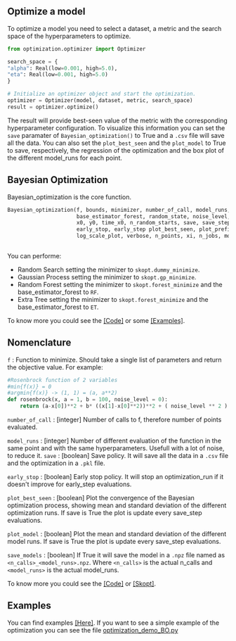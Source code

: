 Optimize a model
----------------

To optimize a model you need to select a dataset, a metric and the search space of the hyperparameters to optimize.

```python
from optimization.optimizer import Optimizer

search_space = {
"alpha": Real(low=0.001, high=5.0),
"eta": Real(low=0.001, high=5.0)
}

# Initialize an optimizer object and start the optimization.
optimizer = Optimizer(model, dataset, metric, search_space)
result = optimizer.optimize()
```

 
The result will provide best-seen value of the metric with the corresponding hyperparameter configuration. To visualize this information you can set the `save` paramater of `Bayesian_optimization()` to True and a `.csv` file will save all the data. You can also set the `plot_best_seen` and the `plot_model` to True to save, respectively, the regression of the optimization and the box plot of the different model_runs for each point. 

Bayesian Optimization
---------------------
Bayesian_optimization is the core function.

```python
Bayesian_optimization(f, bounds, minimizer, number_of_call, model_runs, kernel, acq_func,
                      base_estimator_forest, random_state, noise_level, alpha, kappa,
                      x0, y0, time_x0, n_random_starts, save, save_step, save_name,save_path, 
                      early_stop, early_step plot_best_seen, plot_prefix_name, 
                      log_scale_plot, verbose, n_points, xi, n_jobs, model_queue_size)
                     
```
You can performe:
- Random Search setting the minimizer to `skopt.dummy_minimize`.
- Gaussian Process setting the minimizer to `skopt.gp_minimize`.
- Random Forest setting the minimizer to `skopt.forest_minimize` and the base_estimator_forest to `RF`.
- Extra Tree setting the minimizer to `skopt.forest_minimize` and the base_estimator_forest to `ET`.

To know more you could see the [[Code]](https://github.com/MIND-Lab/topic-modeling-evaluation-framework/blob/29f2ce28f7b03fa65f12933680eed61d2d6ee09b/optimization/optimizer.py#L231-L386) or some [[Examples]](https://github.com/MIND-Lab/topic-modeling-evaluation-framework/tree/master/examples). 

Nomenclature
------------
`f` : Function to minimize. Should take a single list of parameters and return the objective value.
      For example: 
```python
#Rosenbrock function of 2 variables
#min{f(x)} = 0
#argmin{f(x)} -> (1, 1) = (a, a**2)
def rosenbrock(x, a = 1, b = 100, noise_level = 0):
    return (a-x[0])**2 + b* ((x[1]-x[0]**2))**2 + ( noise_level ** 2 ) * np.random.randn()
```

`number_of_call` : [integer] Number of calls to f, therefore number of points evaluated.

`model_runs` : [integer] Number of different evaluation of the function in the same point and with the same hyperparameters. Usefull with a lot of noise, to reduce it.
`save` : [boolean] Save policy. It will save all the data in a `.csv` file and the optimization in a `.pkl` file.

`early_stop` : [boolean] Early stop policy. It will stop an optimization_run if it doesn't improve for early_step evaluations.

`plot_best_seen` : [boolean] Plot the convergence of the Bayesian optimization process, showing mean and standard deviation of the different optimization runs. If save is True the plot is update every save_step evaluations.

`plot_model` : [boolean] Plot the mean and standard deviation of the different model runs. If save is True the plot is update every save_step evaluations.

`save_models` : [boolean] If True it will save the model in a `.npz` file named as `<n_calls>_<model_runs>.npz`. Where `<n_calls>` is the actual n_calls and `<model_runs>` is the actual model_runs.
            
To know more you could see the [[Code]](https://github.com/MIND-Lab/topic-modeling-evaluation-framework/tree/29f2ce28f7b03fa65f12933680eed61d2d6ee09b/optimization) or [[Skopt]](https://scikit-optimize.github.io/stable/index.html). 

Examples
------------
You can find examples [[Here]](https://github.com/MIND-Lab/topic-modeling-evaluation-framework/tree/master/examples).
If you want to see a simple example of the optimization you can see the file [optimization_demo_BO.py](https://github.com/MIND-Lab/topic-modeling-evaluation-framework/blob/master/examples/optimization_demo_BO.py)




